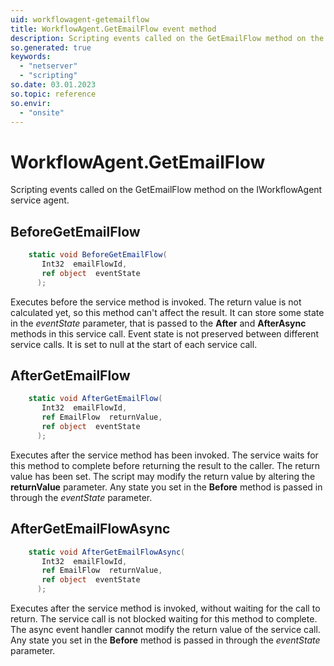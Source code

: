 ```yaml
---
uid: workflowagent-getemailflow
title: WorkflowAgent.GetEmailFlow event method
description: Scripting events called on the GetEmailFlow method on the WorkflowAgent service agent.
so.generated: true
keywords:
  - "netserver"
  - "scripting"
so.date: 03.01.2023
so.topic: reference
so.envir:
  - "onsite"
---
```

# WorkflowAgent.GetEmailFlow

Scripting events called on the <see cref='M:SuperOffice.CRM.Services.IWorkflowAgent.GetEmailFlow'>GetEmailFlow</see> method on the <see cref='IWorkflowAgent'>IWorkflowAgent</see>  service agent.

## BeforeGetEmailFlow
```cs
    static void BeforeGetEmailFlow(
       Int32  emailFlowId,
       ref object  eventState
      );
```
Executes before the service method is invoked.
The return value is not calculated yet, so this method can't affect the result.
It can store some state in the *eventState* parameter, that is passed to the **After** and **AfterAsync** methods in this service call.
Event state is not preserved between different service calls. It is set to null at the start of each service call.
## AfterGetEmailFlow
```cs
    static void AfterGetEmailFlow(
       Int32  emailFlowId,
       ref EmailFlow  returnValue,
       ref object  eventState
      );
```
Executes after the service method has been invoked. The service waits for this method to complete before returning the result to the caller.
The return value has been set. The script may modify the return value by altering the **returnValue** parameter.
Any state you set in the **Before** method is passed in through the *eventState* parameter.
## AfterGetEmailFlowAsync
```cs
    static void AfterGetEmailFlowAsync(
       Int32  emailFlowId,
       ref EmailFlow  returnValue,
       ref object  eventState
      );
```
Executes after the service method is invoked, without waiting for the call to return.
The service call is not blocked waiting for this method to complete.
The async event handler cannot modify the return value of the service call.
Any state you set in the **Before** method is passed in through the *eventState* parameter.

